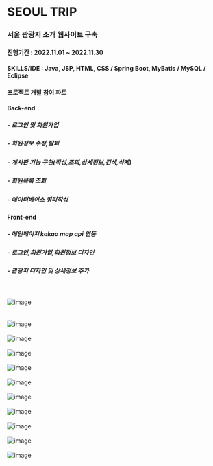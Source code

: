 # SEOUL TRIP
### 서울 관광지 소개 웹사이트 구축   
#### 진행기간 : 2022.11.01 ~ 2022.11.30
#### SKILLS/IDE : Java, JSP, HTML, CSS / Spring Boot, MyBatis / MySQL / Eclipse
#### 프로젝트 개발 참여 파트  
#### Back-end  
##### - 로그인 및 회원가입  
##### - 회원정보 수정,탈퇴  
##### - 게시판 기능 구현(작성,조회,상세정보,검색,삭제)  
##### - 회원목록 조회  
##### - 데이터베이스 쿼리작성  
#### Front-end  
##### - 메인페이지 kakao map api 연동  
##### - 로그인,회원가입,회원정보 디자인  
##### - 관광지 디자인 및 상세정보 추가  
</br>

![image](https://user-images.githubusercontent.com/56243414/204865647-c8f675c0-2649-4566-a075-7853b2fb2c57.png)  
</br></br>
![image](https://user-images.githubusercontent.com/56243414/204865800-bc4413bb-9ac4-45db-970d-a41ff93183c6.png)
</br></br>
![image](https://user-images.githubusercontent.com/56243414/205893486-ed9d5201-d3c4-43b9-b188-476620d7c5c3.png)
</br></br>
![image](https://user-images.githubusercontent.com/56243414/205893538-d4f4727f-dfe6-4e36-b3ea-6d18df858f57.png)
</br></br>
![image](https://user-images.githubusercontent.com/56243414/205893156-3f8f4b89-8f2b-419e-8cbe-36083e1354a8.png)
</br></br>
![image](https://user-images.githubusercontent.com/56243414/205893184-0d6d50e6-cf8e-443e-beb0-7464234fc042.png)
</br></br>
![image](https://user-images.githubusercontent.com/56243414/205893209-4da35376-2f92-402c-8989-98191fa21fd6.png)
</br></br>
![image](https://user-images.githubusercontent.com/56243414/205893235-da67108c-85ee-4e98-bed8-33f1d256286c.png)
</br></br>
![image](https://user-images.githubusercontent.com/56243414/205893255-714a29ad-a7bf-49ce-b0b3-05627df233ab.png)
</br></br>
![image](https://user-images.githubusercontent.com/56243414/205893278-c1b25aeb-d479-4827-a173-6f41e1da37f5.png)
</br></br>
![image](https://user-images.githubusercontent.com/56243414/205893305-b8d7e87d-155d-4224-806b-23981748dc14.png)
</br></br>






